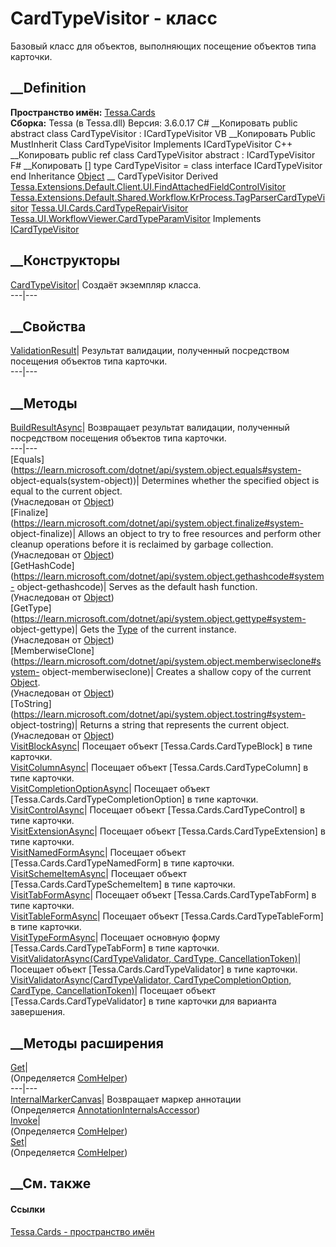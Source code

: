 # CardTypeVisitor - класс
Базовый класс для объектов, выполняющих посещение объектов типа карточки.
## __Definition
 **Пространство имён:** [Tessa.Cards](N_Tessa_Cards.htm)  
 **Сборка:** Tessa (в Tessa.dll) Версия: 3.6.0.17
C# __Копировать
     public abstract class CardTypeVisitor : ICardTypeVisitor
VB __Копировать
     Public MustInherit Class CardTypeVisitor
    	Implements ICardTypeVisitor
C++ __Копировать
     public ref class CardTypeVisitor abstract : ICardTypeVisitor
F# __Копировать
     [<AbstractClassAttribute>]
    type CardTypeVisitor = 
        class
            interface ICardTypeVisitor
        end
Inheritance
    [Object](https://learn.microsoft.com/dotnet/api/system.object) __ CardTypeVisitor
Derived
[Tessa.Extensions.Default.Client.UI.FindAttachedFieldControlVisitor](T_Tessa_Extensions_Default_Client_UI_FindAttachedFieldControlVisitor.htm)
[Tessa.Extensions.Default.Shared.Workflow.KrProcess.TagParserCardTypeVisitor](T_Tessa_Extensions_Default_Shared_Workflow_KrProcess_TagParserCardTypeVisitor.htm)
[Tessa.UI.Cards.CardTypeRepairVisitor](T_Tessa_UI_Cards_CardTypeRepairVisitor.htm)
[Tessa.UI.WorkflowViewer.CardTypeParamVisitor](T_Tessa_UI_WorkflowViewer_CardTypeParamVisitor.htm)
Implements
    [ICardTypeVisitor](T_Tessa_Cards_ICardTypeVisitor.htm)
##  __Конструкторы
[CardTypeVisitor](M_Tessa_Cards_CardTypeVisitor__ctor.htm)|  Создаёт экземпляр
класса.  
---|---  
## __Свойства
[ValidationResult](P_Tessa_Cards_CardTypeVisitor_ValidationResult.htm)|
Результат валидации, полученный посредством посещения объектов типа карточки.  
---|---  
## __Методы
[BuildResultAsync](M_Tessa_Cards_CardTypeVisitor_BuildResultAsync.htm)|
Возвращает результат валидации, полученный посредством посещения объектов типа
карточки.  
---|---  
[Equals](https://learn.microsoft.com/dotnet/api/system.object.equals#system-
object-equals\(system-object\))| Determines whether the specified object is
equal to the current object.  
(Унаследован от
[Object](https://learn.microsoft.com/dotnet/api/system.object))  
[Finalize](https://learn.microsoft.com/dotnet/api/system.object.finalize#system-
object-finalize)| Allows an object to try to free resources and perform other
cleanup operations before it is reclaimed by garbage collection.  
(Унаследован от
[Object](https://learn.microsoft.com/dotnet/api/system.object))  
[GetHashCode](https://learn.microsoft.com/dotnet/api/system.object.gethashcode#system-
object-gethashcode)| Serves as the default hash function.  
(Унаследован от
[Object](https://learn.microsoft.com/dotnet/api/system.object))  
[GetType](https://learn.microsoft.com/dotnet/api/system.object.gettype#system-
object-gettype)| Gets the
[Type](https://learn.microsoft.com/dotnet/api/system.type) of the current
instance.  
(Унаследован от
[Object](https://learn.microsoft.com/dotnet/api/system.object))  
[MemberwiseClone](https://learn.microsoft.com/dotnet/api/system.object.memberwiseclone#system-
object-memberwiseclone)| Creates a shallow copy of the current
[Object](https://learn.microsoft.com/dotnet/api/system.object).  
(Унаследован от
[Object](https://learn.microsoft.com/dotnet/api/system.object))  
[ToString](https://learn.microsoft.com/dotnet/api/system.object.tostring#system-
object-tostring)| Returns a string that represents the current object.  
(Унаследован от
[Object](https://learn.microsoft.com/dotnet/api/system.object))  
[VisitBlockAsync](M_Tessa_Cards_CardTypeVisitor_VisitBlockAsync.htm)|
Посещает объект [Tessa.Cards.CardTypeBlock] в типе карточки.  
[VisitColumnAsync](M_Tessa_Cards_CardTypeVisitor_VisitColumnAsync.htm)|
Посещает объект [Tessa.Cards.CardTypeColumn] в типе карточки.  
[VisitCompletionOptionAsync](M_Tessa_Cards_CardTypeVisitor_VisitCompletionOptionAsync.htm)|
Посещает объект [Tessa.Cards.CardTypeCompletionOption] в типе карточки.  
[VisitControlAsync](M_Tessa_Cards_CardTypeVisitor_VisitControlAsync.htm)|
Посещает объект [Tessa.Cards.CardTypeControl] в типе карточки.  
[VisitExtensionAsync](M_Tessa_Cards_CardTypeVisitor_VisitExtensionAsync.htm)|
Посещает объект [Tessa.Cards.CardTypeExtension] в типе карточки.  
[VisitNamedFormAsync](M_Tessa_Cards_CardTypeVisitor_VisitNamedFormAsync.htm)|
Посещает объект [Tessa.Cards.CardTypeNamedForm] в типе карточки.  
[VisitSchemeItemAsync](M_Tessa_Cards_CardTypeVisitor_VisitSchemeItemAsync.htm)|
Посещает объект [Tessa.Cards.CardTypeSchemeItem] в типе карточки.  
[VisitTabFormAsync](M_Tessa_Cards_CardTypeVisitor_VisitTabFormAsync.htm)|
Посещает объект [Tessa.Cards.CardTypeTabForm] в типе карточки.  
[VisitTableFormAsync](M_Tessa_Cards_CardTypeVisitor_VisitTableFormAsync.htm)|
Посещает объект [Tessa.Cards.CardTypeTableForm] в типе карточки.  
[VisitTypeFormAsync](M_Tessa_Cards_CardTypeVisitor_VisitTypeFormAsync.htm)|
Посещает основную форму [Tessa.Cards.CardTypeTabForm] в типе карточки.  
[VisitValidatorAsync(CardTypeValidator, CardType,
CancellationToken)](M_Tessa_Cards_CardTypeVisitor_VisitValidatorAsync.htm)|
Посещает объект [Tessa.Cards.CardTypeValidator] в типе карточки.  
[VisitValidatorAsync(CardTypeValidator, CardTypeCompletionOption, CardType,
CancellationToken)](M_Tessa_Cards_CardTypeVisitor_VisitValidatorAsync_1.htm)|
Посещает объект [Tessa.Cards.CardTypeValidator] в типе карточки для варианта
завершения.  
## __Методы расширения
[Get](M_Tessa_Extensions_Default_Client_EDS_ComHelper_Get.htm)|  
(Определяется
[ComHelper](T_Tessa_Extensions_Default_Client_EDS_ComHelper.htm))  
---|---  
[InternalMarkerCanvas](M_Tessa_UI_Views_Charting_Annotations_AnnotationInternalsAccessor_InternalMarkerCanvas.htm)|
Возвращает маркер аннотации  
(Определяется
[AnnotationInternalsAccessor](T_Tessa_UI_Views_Charting_Annotations_AnnotationInternalsAccessor.htm))  
[Invoke](M_Tessa_Extensions_Default_Client_EDS_ComHelper_Invoke.htm)|  
(Определяется
[ComHelper](T_Tessa_Extensions_Default_Client_EDS_ComHelper.htm))  
[Set](M_Tessa_Extensions_Default_Client_EDS_ComHelper_Set.htm)|  
(Определяется
[ComHelper](T_Tessa_Extensions_Default_Client_EDS_ComHelper.htm))  
##  __См. также
#### Ссылки
[Tessa.Cards - пространство имён](N_Tessa_Cards.htm)
